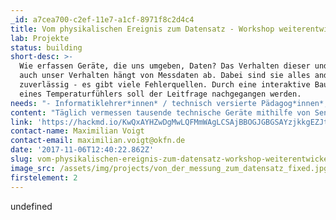 ```yaml
---
_id: a7cea700-c2ef-11e7-a1cf-8971f8c2d4c4
title: Vom physikalischen Ereignis zum Datensatz - Workshop weiterentwickeln
lab: Projekte
status: building
short-desc: >-
  Wie erfassen Geräte, die uns umgeben, Daten? Das Verhalten dieser und damit
  auch unser Verhalten hängt von Messdaten ab. Dabei sind sie alles andere als
  zuverlässig - es gibt viele Fehlerquellen. Durch eine interaktive Bauanleitung
  eines Temperaturfühlers soll der Leitfrage nachgegangen werden.
needs: "- Informatiklehrer*innen* / technisch versierte Pädagog*innen*, um das Formate didaktisch aufzubereiten \r\n- Pädagog*innen* / Lehrer*innen*, die das Format mit Schüler*innen testen.\r\n\r\nDie bereits existierende Anleitung (siehe Projektlink) soll aufbereitet und in ein schultaugliches Format übertragen werden. Zu dieser Übertragung gehört die Trennung von Bauanleitung, Theorie und weiteren Hintergrundinformationen, so dass Schüler*innen* selbst entscheiden können, ob sie noch weitere Informationen benötigen. Auch fehlen Zwischenfragen, um das bisherigen Vorgehen zu reflektieren, sowie interaktive Elemente, die den linearen und technischen Ablauf auflockern."
content: "Täglich vermessen tausende technische Geräte mithilfe von Sensoren unsere Umwelt, reagieren anhand der Ergebnisse oder speichern sie in Datenbanken ab. Sind die Daten einmal erfasst, wirken sie wie kleine Wahrheiten, mit denen wir z.B. die Wasser- oder Luftqualität erforschen. Auf dem Weg dahin kann aber vieles schiefgehen, weswegen die eigentliche Aufgabe der Forscher*innen* in der Fehleranalyse und Interpretation liegt. \r\nAm Beispiel eines Temperatursensors, eines sogenannten Heißleiters oder auch Thermistors, wird erforscht, was beim Erfassen einer Temperatur passiert."
link: 'https://hackmd.io/KwQxAYHZwDgMwLQFMmWAgLCSAjBBOGJGBGSAYzjkkgEZJtyg'
contact-name: Maximilian Voigt
contact-email: maximilian.voigt@okfn.de
date: '2017-11-06T12:40:22.862Z'
slug: vom-physikalischen-ereignis-zum-datensatz-workshop-weiterentwickeln
image_src: /assets/img/projects/von_der_messung_zum_datensatz_fixed.jpg
firstelement: 2
---
```

undefined
